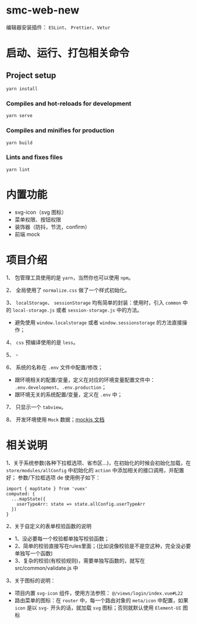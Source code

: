 # smc-web-new

编辑器安装插件： `ESLint`、 `Prettier`、`Vetur`

# 启动、运行、打包相关命令

## Project setup

```
yarn install
```

### Compiles and hot-reloads for development

```
yarn serve
```

### Compiles and minifies for production

```
yarn build
```

### Lints and fixes files

```
yarn lint
```

# 内置功能

- svg-icon（svg 图标）
- 菜单权限、按钮权限
- 装饰器（防抖，节流，confirm）
- 前端 mock

# 项目介绍

1、 包管理工具使用的是 `yarn`，当然你也可以使用 `npm`。

2、 全局使用了 `normalize.css` 做了一个样式初始化。

3、 `localStorage`、 `sessionStorage` 均有简单的封装：使用时，引入 `common` 中的 `local-storage.js` 或者 `session-storage.js` 中的方法。

- 避免使用 `window.localstorage` 或者 `window.sessionstorage` 的方法直接操作；

4、 `css` 预编译使用的是 `less`。

5、 -

6、 系统的名称在 `.env` 文件中配置/修改；

- 跟环境相关的配置/变量，定义在对应的环境变量配置文件中： `.env.development`、`.env.production`；
- 跟环境无关的系统配置/变量，定义在 `.env` 中；

7、 只显示一个 `tabview`。

8、 开发环境使用 `Mock` 数据；[mockjs 文档](https://github.com/nuysoft/Mock/wiki)

# 相关说明

1、关于系统参数(各种下拉框选项、省市区...)，在初始化的时候会初始化加载，在 `store/modules/allConfig` 中初始化的 `action` 中添加相关的接口调用，并配置好； 参数/下拉框选项 de 使用例子如下：

```
import { mapState } from 'vuex'
computed: {
  ...mapState({
    userTypeArr: state => state.allConfig.userTypeArr
  })
}
```

2、关于自定义的表单校验函数的说明

- 1、没必要每一个校验都单独写校验函数；
- 2、简单的校验直接写在rules里面；(比如说像校验是不是空这种，完全没必要单独写一个函数)
- 3、复杂的校验(有校验规则)，需要单独写函数的，就写在 src/common/validate.js 中


3、关于图标的说明：

- 项目内置 `svg-icon` 组件，使用方法参照： `@/views/login/index.vue#L22`
- 路由菜单的图标：在 `router` 中，每一个路由对象的 `meta/icon` 中配置，如果 `icon` 是以 `svg-` 开头的话，就加载 `svg` 图标；否则就默认使用 `Element-UI` 图标
